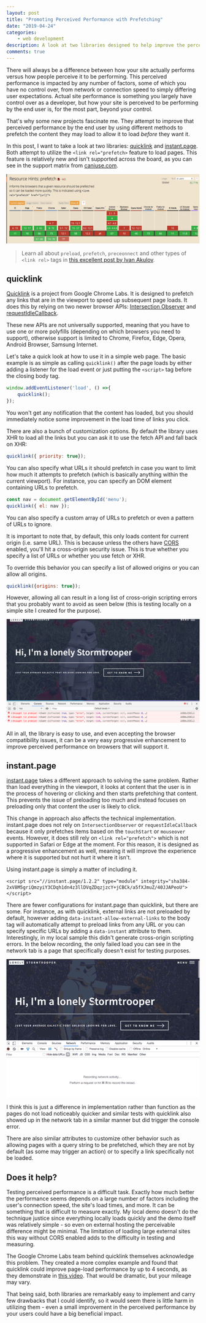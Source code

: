 ```yaml
---
layout: post
title: "Promoting Perceived Performance with Prefetching"
date: "2019-04-24"
categories:
    - web development
description: A look at two libraries designed to help improve the perceived performance of web apps
comments: true
---
```


There will always be a difference between how your site actually performs versus how people perceive it to be performing. This perceived performance is impacted by any number of factors, some of which you have no control over, from network or connection speed to simply differing user expectations. Actual site performance is something you largely have control over as a developer, but how your site is perceived to be performing by the end user is, for the most part, beyond your control.

That's why some new projects fascinate me. They attempt to improve that perceived performance by the end user by using different methods to prefetch the content they may load to allow it to load _before_ they want it.

In this post, I want to take a look at two libraries: [quicklink]() and [instant.page](). Both attempt to utilize the `<link rel="prefetch>` feature to load pages. This feature is relatively new and isn't supported across the board, as you can see in the support matrix from [caniuse.com](https://caniuse.com/#feat=link-rel-prefetch).

![prefetch support](/images/posts/prefetch/prefetch-support.png)

> Learn all about `preload`, `prefetch`, `preceonnect` and other types of `<link rel>` tags in [this excellent post by Ivan Akulov](https://3perf.com/blog/link-rels/).

## quicklink

[Quicklink](https://github.com/GoogleChromeLabs/quicklink) is a project from Google Chrome Labs. It is designed to prefetch any links that are in the viewport to speed up subsequent page loads. It does this by relying on two newer browser APIs: [Intersection Observer](https://developer.mozilla.org/en-US/docs/Web/API/Intersection_Observer_API) and [requestIdleCallback](https://developer.mozilla.org/en-US/docs/Web/API/Window/requestIdleCallback).

These new APIs are not universally supported, meaning that you have to use one or more polyfills (depending on which browsers you need to support), otherwise support is limited to Chrome, Firefox, Edge, Opera, Android Browser, Samsung Internet.

Let's take a quick look at how to use it in a simple web page. The basic example is as simple as calling `quicklink()` after the page loads by either adding a listener for the load event or just putting the `<script>` tag before the closing body tag.

```javascript
window.addEventListener('load', () =>{
	quicklink();
});
```

You won't get any notification that the content has loaded, but you should immediately notice some improvement in the load time of links you click.

There are also a bunch of customization options. By default the library uses XHR to load all the links but you can ask it to use the fetch API and fall back on XHR:

```javascript
quicklink({ priority: true});
```

You can also specify what URLs it should prefetch in case you want to limit how much it attempts to prefetch (which is basically anything within the current viewport). For instance, you can specify an DOM element containing URLs to prefetch.

```javascript
const nav = document.getElementById('menu');
quicklink({ el: nav });
```

You can also specify a custom array of URLs to prefetch or even a pattern of URLs to ignore.

It is important to note that, by default, this only loads content for current origin (i.e. same URL). This is because unless the others have [CORS](https://developer.mozilla.org/en-US/docs/Web/HTTP/CORS) enabled, you'll hit a cross-origin security issue. This is true whether you specify a list of URLs or whether you use fetch or XHR.

To override this behavior you can specify a list of allowed origins or you can allow all origins.

```javascript
quicklink({origins: true});
```

However, allowing all can result in a long list of cross-origin scripting errors that you probably want to avoid as seen below (this is testing locally on a simple site I created for the purpose).

![cross origin errors](/images/posts/prefetch/cross-origin-issues.png)

All in all, the library is easy to use, and even accepting the browser compatibility issues, it can be a very easy progressive enhancement to improve perceived performance on browsers that will support it.

## instant.page

[instant.page](https://instant.page/) takes a different approach to solving the same problem. Rather than load everything in the viewport, it looks at content that the user is in the process of hovering or clicking and then starts prefetching that content. This prevents the issue of preloading too much and instead focuses on preloading only that content the user is likely to click.

This change in approach also affects the technical implementation. instant.page does not rely on `IntersectionObserver` or `requestIdleCallback` because it only prefetches items based on the `touchStart` or `mouseover` events. However, it does still rely on `<link rel="prefetch">` which is not supported in Safari or Edge at the moment. For this reason, it is designed as a progressive enhancement as well, meaning it will improve the experience where it is supported but not hurt it where it isn't.

Using instant.page is simply a matter of including it.

```markup
<script src="//instant.page/1.2.2" type="module" integrity="sha384-2xV8M5griQmzyiY3CDqh1dn4z3llDVqZDqzjzcY+jCBCk/a5fXJmuZ/40JJAPeoU"></script>
```
There are fewer configurations for instant.page than quicklink, but there are some. For instance, as with quicklink, external links are not preloaded by default, however adding `data-instant-allow-external-links` to the body tag will automatically attempt to preload links from any URL or you can specify specific URLs by adding a `data-instant` attribute to them. Interestingly, in my local sample this didn't generate cross-origin scripting errors. In the below recording, the only failed load you can see in the network tab is a page that specifically doesn't exist for testing purposes.

![loading external domains](/images/posts/prefetch/prefetch-instantpage-opt.gif)

I think this is just a difference in implementation rather than function as the pages do not load noticeably quicker and similar tests with quicklink also showed up in the network tab in a similar manner but did trigger the console error.

There are also similar attributes to customize other behavior such as allowing pages with a query string to be prefetched, which they are not by default (as some may trigger an action) or to specify a link specifically not be loaded. 

## Does it help?

Testing perceived performance is a difficult task. Exactly how much better the performance seems depends on a large number of factors including the user's connection speed, the site's load times, and more. It can be something that is difficult to measure exactly. My local demo doesn't do the technique justice since everything locally loads quickly and the demo itself was relatively simple - so even on external hosting the perceivable difference might be minimal. The limitation of loading large external sites this way without CORS enabled adds to the difficulty in testing and measuring.

The Google Chrome Labs team behind quicklink themselves acknowledge this problem. They created a more complex example and found that quicklink could improve page-load performance by up to 4 seconds, as they demonstrate in [this video](https://www.youtube.com/watch?v=rQ75YEbJicw&feature=youtu.be). That would be dramatic, but your mileage may vary.

That being said, both libraries are remarkably easy to implement and carry few drawbacks that I could identify, so it would seem there is little harm in utilizing them - even a small improvement in the perceived performance by your users could have a big beneficial impact.